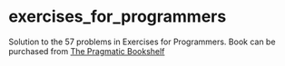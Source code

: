 # exercises_for_programmers
Solution to the 57 problems in Exercises for Programmers.
 Book can be purchased from [The Pragmatic Bookshelf](https://pragprog.com/book/bhwb/exercises-for-programmers)
